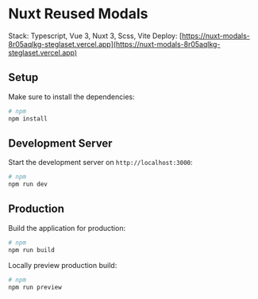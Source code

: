 # Nuxt Reused Modals
Stack: Typescript, Vue 3, Nuxt 3, Scss, Vite
Deploy: [https://nuxt-modals-8r05aqlkg-steglaset.vercel.app](https://nuxt-modals-8r05aqlkg-steglaset.vercel.app)
## Setup

Make sure to install the dependencies:

```bash
# npm
npm install
```

## Development Server

Start the development server on `http://localhost:3000`:

```bash
# npm
npm run dev
```

## Production

Build the application for production:

```bash
# npm
npm run build
```

Locally preview production build:

```bash
# npm
npm run preview
```
